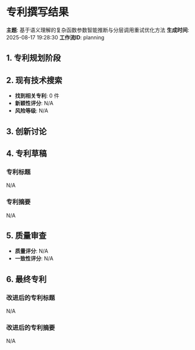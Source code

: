 # 专利撰写结果

**主题**: 基于语义理解的复杂函数参数智能推断与分层调用重试优化方法
**生成时间**: 2025-08-17 19:28:30
**工作流ID**: planning

## 1. 专利规划阶段

## 2. 现有技术搜索

- **找到相关专利**: 0 件
- **新颖性评分**: N/A
- **风险等级**: N/A

## 3. 创新讨论

## 4. 专利草稿

### 专利标题
N/A

### 专利摘要
N/A

## 5. 质量审查

- **质量评分**: N/A
- **一致性评分**: N/A

## 6. 最终专利

### 改进后的专利标题
N/A
### 改进后的专利摘要
N/A
